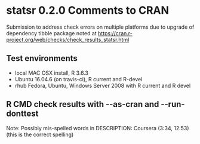 # statsr 0.2.0 Comments to CRAN
 

Submission to address check errors on multiple platforms due to upgrade of dependency tibble package noted at
https://cran.r-project.org/web/checks/check_results_statsr.html


## Test environments

* local MAC OSX install, R 3.6.3
* Ubuntu 16.04.6   (on travis-ci), R current and R-devel
* rhub Fedora, Ubuntu, Windows Server 2008 with  R current and R devel


## R CMD check results with --as-cran and --run-donttest

Note: Possibly mis-spelled words in DESCRIPTION:
    Coursera (3:34, 12:53)
(this is the correct spelling)

